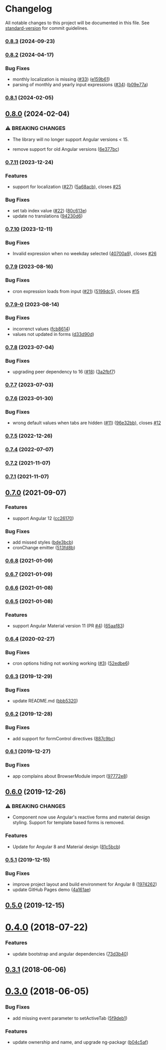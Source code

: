 # Changelog

All notable changes to this project will be documented in this file. See [standard-version](https://github.com/conventional-changelog/standard-version) for commit guidelines.

### [0.8.3](https://github.com/haavardj/ngx-cron-editor/compare/v0.8.2...v0.8.3) (2024-09-23)

### [0.8.2](https://github.com/haavardj/ngx-cron-editor/compare/v0.8.1...v0.8.2) (2024-04-17)


### Bug Fixes

* monthly localization is missing ([#33](https://github.com/haavardj/ngx-cron-editor/issues/33)) ([e159b61](https://github.com/haavardj/ngx-cron-editor/commit/e159b61b8674ed2ecd7072518570ea2c99094200))
* parsing of monthly and yearly input expressions ([#34](https://github.com/haavardj/ngx-cron-editor/issues/34)) ([b09e77a](https://github.com/haavardj/ngx-cron-editor/commit/b09e77ae1cd6c943e2e7d19487e4f26eaf7bdb8c))

### [0.8.1](https://github.com/haavardj/ngx-cron-editor/compare/v0.8.0...v0.8.1) (2024-02-05)

## [0.8.0](https://github.com/haavardj/ngx-cron-editor/compare/v0.7.11...v0.8.0) (2024-02-04)


### ⚠ BREAKING CHANGES

* The library will no longer support Angular versions < 15.

* remove support for old Angular versions ([6e377bc](https://github.com/haavardj/ngx-cron-editor/commit/6e377bc0342cb5ff32c99299c4cf315d6e2da75b))

### [0.7.11](https://github.com/haavardj/ngx-cron-editor/compare/v0.7.10...v0.7.11) (2023-12-24)


### Features

* support for localization ([#27](https://github.com/haavardj/ngx-cron-editor/issues/27)) ([5a68acb](https://github.com/haavardj/ngx-cron-editor/commit/5a68acb3a95d04cee8b0b2dc143bbe6bb91589da)), closes [#25](https://github.com/haavardj/ngx-cron-editor/issues/25)


### Bug Fixes

* set tab index value  ([#22](https://github.com/haavardj/ngx-cron-editor/issues/22)) ([80c613e](https://github.com/haavardj/ngx-cron-editor/commit/80c613ec578496b71760e0f2b3eee7e51b43e9cf))
* update no translations ([94230d6](https://github.com/haavardj/ngx-cron-editor/commit/94230d60ec862ce65add9cfc138d1cc577e4f74a))

### [0.7.10](https://github.com/haavardj/ngx-cron-editor/compare/v0.7.9...v0.7.10) (2023-12-11)


### Bug Fixes

* Invalid expression when no weekday selected ([40700a9](https://github.com/haavardj/ngx-cron-editor/commit/40700a992bd367555b26f3d841e62088111350a5)), closes [#26](https://github.com/haavardj/ngx-cron-editor/issues/26)

### [0.7.9](https://github.com/haavardj/ngx-cron-editor/compare/v0.7.8...v0.7.9) (2023-08-16)


### Bug Fixes

* cron expression loads from input ([#21](https://github.com/haavardj/ngx-cron-editor/issues/21)) ([5199dc5](https://github.com/haavardj/ngx-cron-editor/commit/5199dc5a878fa26406d0b22595523203d9d650d6)), closes [#15](https://github.com/haavardj/ngx-cron-editor/issues/15)

### [0.7.9-0](https://github.com/haavardj/ngx-cron-editor/compare/v0.7.8...v0.7.9-0) (2023-08-14)


### Bug Fixes

* incorrenct values ([fcb8614](https://github.com/haavardj/ngx-cron-editor/commit/fcb86144b2f1b7969a773c0b43ccd308b6e96f93))
* values not updated in forms ([d33d90d](https://github.com/haavardj/ngx-cron-editor/commit/d33d90d5f4b9ebb06d6f82f1dadd5f2780601eef))

### [0.7.8](https://github.com/haavardj/ngx-cron-editor/compare/v0.7.7...v0.7.8) (2023-07-04)


### Bug Fixes

* upgrading peer dependency to 16 ([#18](https://github.com/haavardj/ngx-cron-editor/issues/18)) ([3a2fbf7](https://github.com/haavardj/ngx-cron-editor/commit/3a2fbf79a260763380d6f45711ca179336e0618e))

### [0.7.7](https://github.com/haavardj/ngx-cron-editor/compare/v0.7.6...v0.7.7) (2023-07-03)

### [0.7.6](https://github.com/haavardj/ngx-cron-editor/compare/v0.7.5...v0.7.6) (2023-01-30)


### Bug Fixes

* wrong default values when tabs are hidden ([#11](https://github.com/haavardj/ngx-cron-editor/issues/11)) ([96e32bb](https://github.com/haavardj/ngx-cron-editor/commit/96e32bbb3904e10b3aedc949a6a06efa27081cd0)), closes [#12](https://github.com/haavardj/ngx-cron-editor/issues/12)

### [0.7.5](https://github.com/haavardj/ngx-cron-editor/compare/v0.7.4...v0.7.5) (2022-12-26)

### [0.7.4](https://github.com/haavardj/ngx-cron-editor/compare/v0.7.3...v0.7.4) (2022-07-07)

### [0.7.2](https://github.com/haavardj/ngx-cron-editor/compare/v0.7.1...v0.7.2) (2021-11-07)

### [0.7.1](https://github.com/haavardj/ngx-cron-editor/compare/v0.7.0...v0.7.1) (2021-11-07)

## [0.7.0](https://github.com/haavardj/ngx-cron-editor/compare/v0.6.8...v0.7.0) (2021-09-07)


### Features

* support Angular 12 ([cc26170](https://github.com/haavardj/ngx-cron-editor/commit/cc261705bd15b2a540340f996e43fe447d45a2ab))


### Bug Fixes

* add missed styles ([bde3bcb](https://github.com/haavardj/ngx-cron-editor/commit/bde3bcbc21a744a56db73a563be4ac9bd0bccdea))
* cronChange emitter ([513fd8b](https://github.com/haavardj/ngx-cron-editor/commit/513fd8baa132212f5c318aa1d7e273660501df1b))

### [0.6.8](https://github.com/haavardj/ngx-cron-editor/compare/v0.6.7...v0.6.8) (2021-01-09)

### [0.6.7](https://github.com/haavardj/ngx-cron-editor/compare/v0.6.6...v0.6.7) (2021-01-09)

### [0.6.6](https://github.com/haavardj/ngx-cron-editor/compare/v0.6.5...v0.6.6) (2021-01-08)

### [0.6.5](https://github.com/haavardj/ngx-cron-editor/compare/v0.6.4...v0.6.5) (2021-01-08)


### Features

* support Angular Material version 11 (PR [#4](https://github.com/haavardj/ngx-cron-editor/issues/4)) ([65aaf83](https://github.com/haavardj/ngx-cron-editor/commit/65aaf835af7ac42d104478abab8732ec556df7ae))

### [0.6.4](https://github.com/haavardj/ngx-cron-editor/compare/v0.6.3...v0.6.4) (2020-02-27)


### Bug Fixes

* cron options hiding not working working ([#3](https://github.com/haavardj/ngx-cron-editor/issues/3)) ([52edbe6](https://github.com/haavardj/ngx-cron-editor/commit/52edbe6f86bf4ba0a547e7206718da88c9a6b636))

### [0.6.3](https://github.com/haavardj/ngx-cron-editor/compare/v0.6.2...v0.6.3) (2019-12-29)


### Bug Fixes

* update README.md ([bbb5320](https://github.com/haavardj/ngx-cron-editor/commit/bbb53206ff59c6fdb13d2dfe8d5d03dd32e34779))

### [0.6.2](https://github.com/haavardj/ngx-cron-editor/compare/v0.6.1...v0.6.2) (2019-12-28)


### Bug Fixes

* add support for formControl directives ([887c9bc](https://github.com/haavardj/ngx-cron-editor/commit/887c9bcba2a8e6d898d981cfd1ab18ac144802c9))

### [0.6.1](https://github.com/haavardj/ngx-cron-editor/compare/v0.6.0...v0.6.1) (2019-12-27)


### Bug Fixes

* app complains about BrowserModule import ([97772e8](https://github.com/haavardj/ngx-cron-editor/commit/97772e86a37ae3b91babeed74dcd7592da5b6ec8))

## [0.6.0](https://github.com/haavardj/ngx-cron-editor/compare/v0.5.1...v0.6.0) (2019-12-26)


### ⚠ BREAKING CHANGES

* Component now use Angular's reactive forms and material design styling.
Support for template based forms is removed.

### Features

* Update for Angular 8 and Material design ([81c5bcb](https://github.com/haavardj/ngx-cron-editor/commit/81c5bcb))

### [0.5.1](https://github.com/haavardj/ngx-cron-editor/compare/v0.5.0...v0.5.1) (2019-12-15)


### Bug Fixes

* improve project layout and build environment for Angular 8 ([1974262](https://github.com/haavardj/ngx-cron-editor/commit/1974262))
* update GitHub Pages demo ([4a161ae](https://github.com/haavardj/ngx-cron-editor/commit/4a161ae))

## [0.5.0](https://github.com/haavardj/ngx-cron-editor/compare/v0.4.0...v0.5.0) (2019-12-15)

<a name="0.4.0"></a>
# [0.4.0](https://github.com/haavardj/ngx-cron-editor/compare/v0.3.1...v0.4.0) (2018-07-22)


### Features

* update bootstrap and angular dependencies ([73d3b40](https://github.com/haavardj/ngx-cron-editor/commit/73d3b40))



<a name="0.3.1"></a>
## [0.3.1](https://github.com/haavardj/ngx-cron-editor/compare/v0.3.0...v0.3.1) (2018-06-06)



<a name="0.3.0"></a>
# [0.3.0](https://github.com/haavardj/ngx-cron-editor/compare/v0.2.0...v0.3.0) (2018-06-05)


### Bug Fixes

* add missing event parameter to setActiveTab ([5f9deb1](https://github.com/haavardj/ngx-cron-editor/commit/5f9deb1))


### Features

* update ownership and name, and upgrade ng-packagr ([b04c5af](https://github.com/haavardj/ngx-cron-editor/commit/b04c5af))

